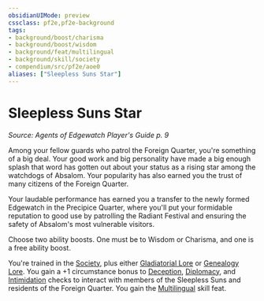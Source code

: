 ```yaml
---
obsidianUIMode: preview
cssclass: pf2e,pf2e-background
tags:
- background/boost/charisma
- background/boost/wisdom
- background/feat/multilingual
- background/skill/society
- compendium/src/pf2e/aoe0
aliases: ["Sleepless Suns Star"]
---
```

# Sleepless Suns Star
*Source: Agents of Edgewatch Player's Guide p. 9*  

Among your fellow guards who patrol the Foreign Quarter, you're something of a big deal. Your good work and big personality have made a big enough splash that word has gotten out about your status as a rising star among the watchdogs of Absalom. Your popularity has also earned you the trust of many citizens of the Foreign Quarter.

Your laudable performance has earned you a transfer to the newly formed Edgewatch in the Precipice Quarter, where you'll put your formidable reputation to good use by patrolling the Radiant Festival and ensuring the safety of Absalom's most vulnerable visitors.

Choose two ability boosts. One must be to Wisdom or Charisma, and one is a free ability boost.

You're trained in the [Society](/compendium/skills.md#Society), plus either [Gladiatorial Lore](/compendium/skills.md#Lore) or [Genealogy Lore](/compendium/skills.md#Lore). You gain a +1 circumstance bonus to [Deception](/compendium/skills.md#Deception), [Diplomacy](/compendium/skills.md#Diplomacy), and [Intimidation](/compendium/skills.md#Intimidation) checks to interact with members of the Sleepless Suns and residents of the Foreign Quarter. You gain the [Multilingual](/compendium/feats/multilingual.md) skill feat.